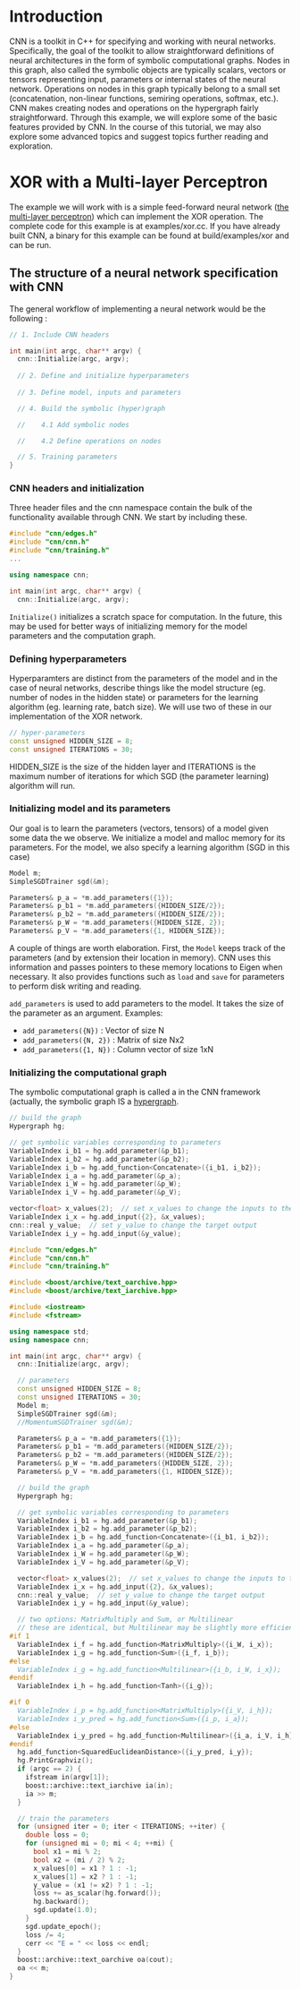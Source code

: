 # Introduction
CNN is a toolkit in C++ for specifying and working with neural networks. Specifically,
the goal of the toolkit to allow straightforward definitions of neural architectures
in the form of symbolic computational graphs. Nodes in this graph, also called the 
symbolic objects are typically scalars, vectors or tensors representing input, parameters
or internal states of the neural network. Operations on nodes in this graph typically
belong to a small set (concatenation, non-linear functions, semiring operations, softmax, etc.).
CNN makes creating nodes and operations on the hypergraph fairly straightforward. Through this
example, we will explore some of the basic features provided by CNN. In the course of this tutorial,
we may also explore some advanced topics and suggest topics further reading and exploration.

# XOR with a Multi-layer Perceptron
The example we will work with is a simple feed-forward neural network
([the multi-layer perceptron](http://en.wikipedia.org/wiki/Feedforward_neural_network#Multi-layer_perceptron))
which can implement the XOR operation. The complete code for this example is at examples/xor.cc. If you
have already built CNN, a binary for this example can be found at build/examples/xor and can be run.

## The structure of a neural network specification with CNN
The general workflow of implementing a neural network would be the following : 
```cpp
// 1. Include CNN headers

int main(int argc, char** argv) {
  cnn::Initialize(argc, argv);
  
  // 2. Define and initialize hyperparameters
  
  // 3. Define model, inputs and parameters

  // 4. Build the symbolic (hyper)graph

  //    4.1 Add symbolic nodes

  //    4.2 Define operations on nodes

  // 5. Training parameters
}
```
### CNN headers and initialization
Three header files and the cnn namespace contain the bulk of the functionality available through CNN.
We start by including these.
```cpp
#include "cnn/edges.h"
#include "cnn/cnn.h"
#include "cnn/training.h"
...

using namespace cnn;

int main(int argc, char** argv) {
  cnn::Initialize(argc, argv);
```

```Initialize()``` initializes a scratch space for computation. In the future, this may be used for better ways of
initializing memory for the model parameters and the computation graph.

### Defining hyperparameters
Hyperparamters are distinct from the parameters of the model and in the case of neural networks,
describe things like the model structure (eg. number of nodes in the hidden state) or parameters
for the learning algorithm (eg. learning rate, batch size). We will use two of these in our
implementation of the XOR network.

```cpp
// hyper-parameters
const unsigned HIDDEN_SIZE = 8;
const unsigned ITERATIONS = 30;
```
HIDDEN_SIZE is the size of the hidden layer and ITERATIONS is the maximum
number of iterations for which SGD (the parameter learning) algorithm will
run.

### Initializing model and its parameters
Our goal is to learn the parameters (vectors, tensors) of a model given some data the we observe.
We initialize a model and malloc memory for its parameters. For the model, we
also specify a learning algorithm (SGD in this case)

```cpp
Model m;
SimpleSGDTrainer sgd(&m);

Parameters& p_a = *m.add_parameters({1});
Parameters& p_b1 = *m.add_parameters({HIDDEN_SIZE/2});
Parameters& p_b2 = *m.add_parameters({HIDDEN_SIZE/2});
Parameters& p_W = *m.add_parameters({HIDDEN_SIZE, 2});
Parameters& p_V = *m.add_parameters({1, HIDDEN_SIZE});
```
A couple of things are worth elaboration. First, the `Model` keeps track
of the parameters (and by extension their location in memory). CNN uses
this information and passes pointers to these memory locations to Eigen
when necessary. It also provides functions such as `load` and `save` for
parameters to perform disk writing and reading.

`add_parameters` is used to add parameters to the model. It takes
the size of the parameter as an argument. Examples:
* `add_parameters({N})` : Vector of size N
* `add_parameters({N, 2})` : Matrix of size Nx2
* `add_parameters({1, N})` : Column vector of size 1xN

### Initializing the computational graph
The symbolic computational graph is called a
in the CNN framework (actually, the symbolic graph IS a 
[hypergraph](http://en.wikipedia.org/wiki/Hypergraph).
```cpp
// build the graph
Hypergraph hg;

// get symbolic variables corresponding to parameters
VariableIndex i_b1 = hg.add_parameter(&p_b1);
VariableIndex i_b2 = hg.add_parameter(&p_b2);
VariableIndex i_b = hg.add_function<Concatenate>({i_b1, i_b2});
VariableIndex i_a = hg.add_parameter(&p_a);
VariableIndex i_W = hg.add_parameter(&p_W);
VariableIndex i_V = hg.add_parameter(&p_V);

vector<float> x_values(2);  // set x_values to change the inputs to the network
VariableIndex i_x = hg.add_input({2}, &x_values);
cnn::real y_value;  // set y_value to change the target output
VariableIndex i_y = hg.add_input(&y_value);
```

```cpp
#include "cnn/edges.h"
#include "cnn/cnn.h"
#include "cnn/training.h"

#include <boost/archive/text_oarchive.hpp>
#include <boost/archive/text_iarchive.hpp>

#include <iostream>
#include <fstream>

using namespace std;
using namespace cnn;

int main(int argc, char** argv) {
  cnn::Initialize(argc, argv);

  // parameters
  const unsigned HIDDEN_SIZE = 8;
  const unsigned ITERATIONS = 30;
  Model m;
  SimpleSGDTrainer sgd(&m);
  //MomentumSGDTrainer sgd(&m);

  Parameters& p_a = *m.add_parameters({1});
  Parameters& p_b1 = *m.add_parameters({HIDDEN_SIZE/2});
  Parameters& p_b2 = *m.add_parameters({HIDDEN_SIZE/2});
  Parameters& p_W = *m.add_parameters({HIDDEN_SIZE, 2});
  Parameters& p_V = *m.add_parameters({1, HIDDEN_SIZE});

  // build the graph
  Hypergraph hg;

  // get symbolic variables corresponding to parameters
  VariableIndex i_b1 = hg.add_parameter(&p_b1);
  VariableIndex i_b2 = hg.add_parameter(&p_b2);
  VariableIndex i_b = hg.add_function<Concatenate>({i_b1, i_b2});
  VariableIndex i_a = hg.add_parameter(&p_a);
  VariableIndex i_W = hg.add_parameter(&p_W);
  VariableIndex i_V = hg.add_parameter(&p_V);

  vector<float> x_values(2);  // set x_values to change the inputs to the network
  VariableIndex i_x = hg.add_input({2}, &x_values);
  cnn::real y_value;  // set y_value to change the target output
  VariableIndex i_y = hg.add_input(&y_value);

  // two options: MatrixMultiply and Sum, or Multilinear
  // these are identical, but Multilinear may be slightly more efficient
#if 1
  VariableIndex i_f = hg.add_function<MatrixMultiply>({i_W, i_x});
  VariableIndex i_g = hg.add_function<Sum>({i_f, i_b});
#else
  VariableIndex i_g = hg.add_function<Multilinear>({i_b, i_W, i_x});
#endif
  VariableIndex i_h = hg.add_function<Tanh>({i_g});

#if 0
  VariableIndex i_p = hg.add_function<MatrixMultiply>({i_V, i_h});
  VariableIndex i_y_pred = hg.add_function<Sum>({i_p, i_a});
#else
  VariableIndex i_y_pred = hg.add_function<Multilinear>({i_a, i_V, i_h});
#endif
  hg.add_function<SquaredEuclideanDistance>({i_y_pred, i_y});
  hg.PrintGraphviz();
  if (argc == 2) {
    ifstream in(argv[1]);
    boost::archive::text_iarchive ia(in);
    ia >> m;
  }

  // train the parameters
  for (unsigned iter = 0; iter < ITERATIONS; ++iter) {
    double loss = 0;
    for (unsigned mi = 0; mi < 4; ++mi) {
      bool x1 = mi % 2;
      bool x2 = (mi / 2) % 2;
      x_values[0] = x1 ? 1 : -1;
      x_values[1] = x2 ? 1 : -1;
      y_value = (x1 != x2) ? 1 : -1;
      loss += as_scalar(hg.forward());
      hg.backward();
      sgd.update(1.0);
    }
    sgd.update_epoch();
    loss /= 4;
    cerr << "E = " << loss << endl;
  }
  boost::archive::text_oarchive oa(cout);
  oa << m;
}
```
